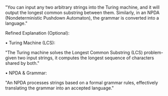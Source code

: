"You can input any two arbitrary strings into the Turing machine, and it will output the longest common substring between them. Similarly, in an NPDA (Nondeterministic Pushdown Automaton), the grammar is converted into a language."

Refined Explanation (Optional):

• Turing Machine (LCS):

"The Turing machine solves the Longest Common Substring (LCS) problem-given two input strings, it computes the longest sequence of characters shared by both."

• NPDA & Grammar:

"An NPDA processes strings based on a formal grammar rules, effectively translating the grammar into an accepted language."
